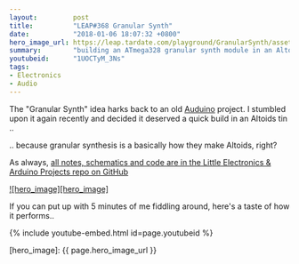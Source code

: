 ```yaml
---
layout:         post
title:          "LEAP#368 Granular Synth"
date:           "2018-01-06 18:07:32 +0800"
hero_image_url: https://leap.tardate.com/playground/GranularSynth/assets/GranularSynth_build.jpg
summary:        "building an ATmega328 granular synth module in an Altoids can"
youtubeid:      "1UOCTyM_3Ns"
tags:
- Electronics
- Audio
---
```


The "Granular Synth" idea harks back to an old [Auduino](http://code.google.com/p/tinkerit/wiki/Auduino) project.
I stumbled upon it again recently and decided it deserved a quick build in an Altoids tin ..

.. because granular synthesis is a basically how they make Altoids, right?

As always, [all notes, schematics and code are in the Little Electronics & Arduino Projects repo on GitHub][project]

[![hero_image][hero_image]][project]

If you can put up with 5 minutes of me fiddling around, here's a taste of how it performs..

{% include youtube-embed.html id=page.youtubeid %}

[leap]: https://leap.tardate.com
[project]: https://github.com/tardate/LittleArduinoProjects/tree/master/playground/GranularSynth
[hero_image]: {{ page.hero_image_url }}
